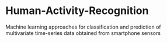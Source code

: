 # Human-Activity-Recognition
Machine learning approaches for classification and prediction of multivariate time-series data obtained from smartphone sensors
